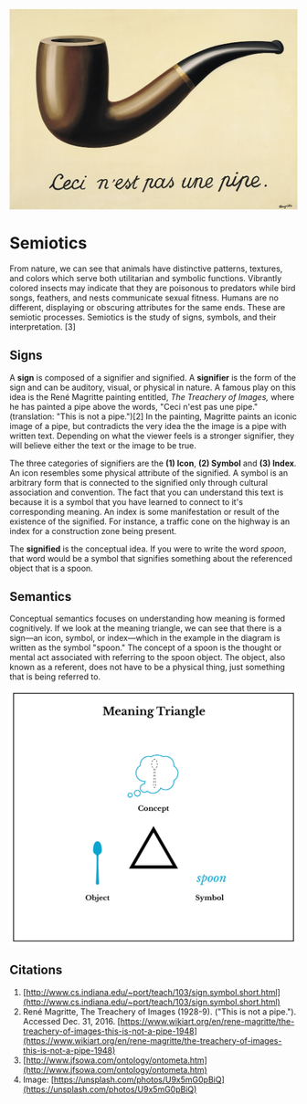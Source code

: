 ![Magritte's Treachery of Images](/assets/the-treachery-of-images-this-is-not-a-pipe-1948.jpg)

# Semiotics

From nature, we can see that animals have distinctive patterns, textures, and colors which serve both utilitarian and symbolic functions. Vibrantly colored insects may indicate that they are poisonous to predators while bird songs, feathers, and nests communicate sexual fitness. Humans are no different, displaying or obscuring attributes for the same ends. These are semiotic processes. Semiotics is the study of signs, symbols, and their interpretation. \[3\]

## Signs

A **sign** is composed of a signifier and signified. A **signifier** is the form of the sign and can be auditory, visual, or physical in nature. A famous play on this idea is the René Magritte painting entitled, _The Treachery of Images,_ where he has painted a pipe above the words, "Ceci n'est pas une pipe." \(translation: "This is not a pipe."\)\[2\] In the painting, Magritte paints an iconic image of a pipe, but contradicts the very idea the the image is a pipe with written text. Depending on what the viewer feels is a stronger signifier, they will believe either the text or the image to be true.

The three categories of signifiers are the **\(1\) Icon**, **\(2\) Symbol** and **\(3\) Index**. An icon resembles some physical attribute of the signified. A symbol is an arbitrary form that is connected to the signified only through cultural association and convention. The fact that you can understand this text is because it is a symbol that you have learned to connect to it's corresponding meaning. An index is some manifestation or result of the existence of the signified. For instance, a traffic cone on the highway is an index for a construction zone being present.

The **signified** is the conceptual idea. If you were to write the word _spoon_, that word would be a symbol that signifies something about the referenced object that is a spoon.

## Semantics

Conceptual semantics focuses on understanding how meaning is formed cognitively. If we look at the meaning triangle, we can see that there is a sign—an icon, symbol, or index—which in the example in the diagram is written as the symbol "spoon." The concept of a spoon is the thought or mental act associated with referring to the spoon object. The object, also known as a referent, does not have to be a physical thing, just something that is being referred to.

![](/assets/semiotic-triangle-1200w@2x.png)

## Citations

1. [http://www.cs.indiana.edu/~port/teach/103/sign.symbol.short.html](http://www.cs.indiana.edu/~port/teach/103/sign.symbol.short.html)
2. René Magritte, The Treachery of Images \(1928-9\). \("This is not a pipe."\). Accessed Dec. 31, 2016. [https://www.wikiart.org/en/rene-magritte/the-treachery-of-images-this-is-not-a-pipe-1948](https://www.wikiart.org/en/rene-magritte/the-treachery-of-images-this-is-not-a-pipe-1948)
3. [http://www.jfsowa.com/ontology/ontometa.htm](http://www.jfsowa.com/ontology/ontometa.htm)
4. Image: [https://unsplash.com/photos/U9x5mG0pBiQ](https://unsplash.com/photos/U9x5mG0pBiQ)



